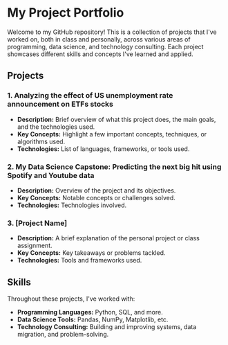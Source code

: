 
# My Project Portfolio

Welcome to my GitHub repository! This is a collection of projects that I've worked on, both in class and personally, across various areas of programming, data science, and technology consulting. Each project showcases different skills and concepts I've learned and applied.

## Projects

### 1. **Analyzing the effect of US unemployment rate announcement on ETFs stocks**
   - **Description:** Brief overview of what this project does, the main goals, and the technologies used.
   - **Key Concepts:** Highlight a few important concepts, techniques, or algorithms used.
   - **Technologies:** List of languages, frameworks, or tools used.

### 2. **My Data Science Capstone: Predicting the next big hit using Spotify and Youtube data**
   - **Description:** Overview of the project and its objectives.
   - **Key Concepts:** Notable concepts or challenges solved.
   - **Technologies:** Technologies involved.

### 3. **[Project Name]**
   - **Description:** A brief explanation of the personal project or class assignment.
   - **Key Concepts:** Key takeaways or problems tackled.
   - **Technologies:** Tools and frameworks used.

## Skills

Throughout these projects, I've worked with:

- **Programming Languages:** Python, SQL, and more.
- **Data Science Tools:** Pandas, NumPy, Matplotlib, etc.
- **Technology Consulting:** Building and improving systems, data migration, and problem-solving.

